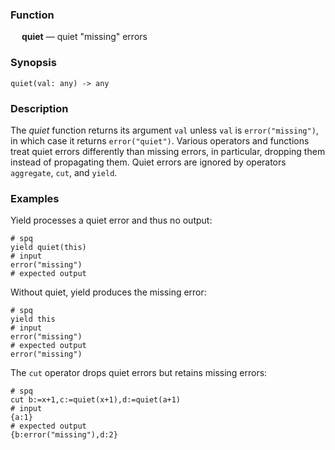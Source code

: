 ### Function

&emsp; **quiet** &mdash; quiet "missing" errors

### Synopsis

```
quiet(val: any) -> any
```

### Description
The _quiet_ function returns its argument `val` unless `val` is
`error("missing")`, in which case it returns `error("quiet")`.
Various operators and functions treat quiet errors differently than
missing errors, in particular, dropping them instead of propagating them.
Quiet errors are ignored by operators `aggregate`, `cut`, and `yield`.

### Examples

Yield processes a quiet error and thus no output:
```mdtest-spq
# spq
yield quiet(this)
# input
error("missing")
# expected output
```

Without quiet, yield produces the missing error:
```mdtest-spq
# spq
yield this
# input
error("missing")
# expected output
error("missing")
```

The `cut` operator drops quiet errors but retains missing errors:
```mdtest-spq
# spq
cut b:=x+1,c:=quiet(x+1),d:=quiet(a+1)
# input
{a:1}
# expected output
{b:error("missing"),d:2}
```
